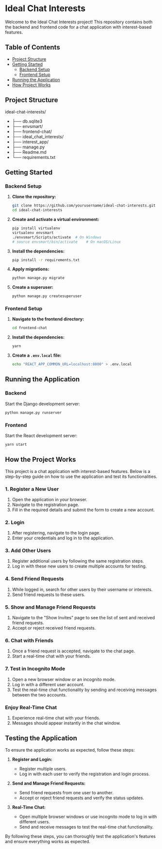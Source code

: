 # Ideal Chat Interests

Welcome to the Ideal Chat Interests project! This repository contains both the backend and frontend code for a chat application with interest-based features.

## Table of Contents

- [Project Structure](#project-structure)
- [Getting Started](#getting-started)
  - [Backend Setup](#backend-setup)
  - [Frontend Setup](#frontend-setup)
- [Running the Application](#running-the-application)
- [How Project Works](#how-the-project-works)


## Project Structure
ideal-chat-interests/ 
- ├── db.sqlite3 
- ├── envsmart/ 
- ├── frontend-chat/ 
- ├── ideal_chat_interests/ 
- ├── interest_app/ 
- ├── manage.py 
- ├── Readme.md 
- └── requirements.txt


## Getting Started

### Backend Setup

1. **Clone the repository:**

    ```sh
    git clone https://github.com/yourusername/ideal-chat-interests.git
    cd ideal-chat-interests
    ```

2. **Create and activate a virtual environment:**

    ```sh
    pip install virtualenv
    virtualenv envsmart
    ./envsmart/Scripts/activate  # On Windows
    # source envsmart/bin/activate    # On macOS/Linux
    ```

3. **Install the dependencies:**

    ```sh
    pip install -r requirements.txt
    ```

4. **Apply migrations:**

    ```sh
    python manage.py migrate
    ```

5. **Create a superuser:**

    ```sh
    python manage.py createsuperuser
    ```

### Frontend Setup

1. **Navigate to the frontend directory:**

    ```sh
    cd frontend-chat
    ```

2. **Install the dependencies:**

    ```sh
    yarn
    ```

3. **Create a `.env.local` file:**

    ```sh
    echo "REACT_APP_COMMON_URL=localhost:8000" > .env.local
    ```

## Running the Application

### Backend

Start the Django development server:

```sh
python manage.py runserver
```

### Frontend
Start the React development server:
```sh
yarn start
```

## How the Project Works

This project is a chat application with interest-based features. Below is a step-by-step guide on how to use the application and test its functionalities.

### 1. Register a New User

1. Open the application in your browser.
2. Navigate to the registration page.
3. Fill in the required details and submit the form to create a new account.

### 2. Login

1. After registering, navigate to the login page.
2. Enter your credentials and log in to the application.

### 3. Add Other Users

1. Register additional users by following the same registration steps.
2. Log in with these new users to create multiple accounts for testing.

### 4. Send Friend Requests

1. While logged in, search for other users by their username or interests.
2. Send friend requests to these users.

### 5. Show and Manage Friend Requests

1. Navigate to the "Show Invites" page to see the list of sent and received friend requests.
2. Accept or reject received friend requests.

### 6. Chat with Friends

1. Once a friend request is accepted, navigate to the chat page.
2. Start a real-time chat with your friends.

### 7. Test in Incognito Mode

1. Open a new browser window or an incognito mode.
2. Log in with a different user account.
3. Test the real-time chat functionality by sending and receiving messages between the two accounts.

### Enjoy Real-Time Chat

1. Experience real-time chat with your friends.
2. Messages should appear instantly in the chat window.

## Testing the Application

To ensure the application works as expected, follow these steps:

1. **Register and Login:**
   - Register multiple users.
   - Log in with each user to verify the registration and login process.

2. **Send and Manage Friend Requests:**
   - Send friend requests from one user to another.
   - Accept or reject friend requests and verify the status updates.

3. **Real-Time Chat:**
   - Open multiple browser windows or use incognito mode to log in with different users.
   - Send and receive messages to test the real-time chat functionality.

By following these steps, you can thoroughly test the application's features and ensure everything works as expected.
